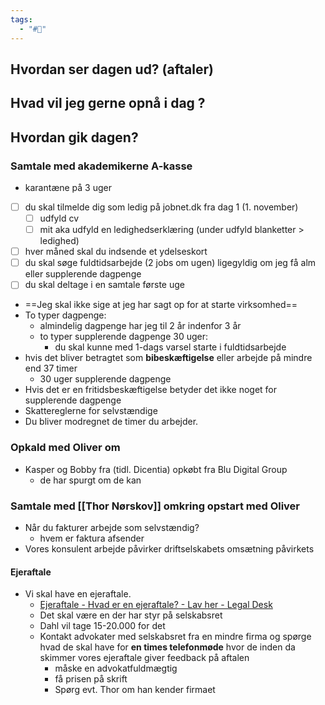 ```yaml
---
tags:
  - "#📅"
---
```

## Hvordan ser dagen ud? (aftaler)


## Hvad vil jeg gerne opnå i dag ?


## Hvordan gik dagen?
### Samtale med akademikerne A-kasse
* karantæne på 3 uger 
* [ ] du skal tilmelde dig som ledig på jobnet.dk fra dag 1 (1. november)
	* [ ] udfyld cv 
	* [ ] mit aka udfyld en ledighedserklæring (under udfyld blanketter > ledighed)
* [ ] hver måned skal du indsende et ydelseskort 
* [ ] du skal søge fuldtidsarbejde (2 jobs om ugen) ligegyldig om jeg få alm eller supplerende dagpenge
* [ ] du skal deltage i en samtale første uge 
* ==Jeg skal ikke sige at jeg har sagt op for at starte virksomhed==
* To typer dagpenge:
	* almindelig dagpenge har jeg til 2 år indenfor 3 år 
	* to typer supplerende dagpenge 30 uger: 
		* du skal kunne med 1-dags varsel  starte i fuldtidsarbejde 
* hvis det bliver betragtet som **bibeskæftigelse** eller arbejde på mindre end 37 timer
	* 30 uger supplerende dagpenge
* Hvis det er en fritidsbeskæftigelse betyder det ikke noget for supplerende dagpenge 
* Skattereglerne for selvstændige 
* Du bliver modregnet de timer du arbejder.

### Opkald med Oliver om 
* Kasper og Bobby fra (tidl. Dicentia) opkøbt fra  Blu Digital Group
	* de har spurgt om de kan 


### Samtale med [[Thor Nørskov]] omkring opstart med Oliver
* Når du fakturer arbejde som selvstændig?
	* hvem er faktura afsender 
* Vores konsulent arbejde påvirker driftselskabets omsætning påvirkets 
#### Ejeraftale
* Vi skal have en ejeraftale.
	* [Ejeraftale - Hvad er en ejeraftale? - Lav her - Legal Desk](https://www.legaldesk.dk/dokumenter-erhverv/diverse-aftaler/ejeraftale)
	* Det skal være en der har styr på selskabsret
	* Dahl vil tage 15-20.000 for det 
	* Kontakt advokater med selskabsret fra en mindre firma og spørge hvad de skal have for **en times telefonmøde** hvor de inden da skimmer vores ejeraftale  giver feedback på aftalen
		* måske en advokatfuldmægtig
		* få prisen på skrift 
		* Spørg evt. Thor om han kender firmaet  